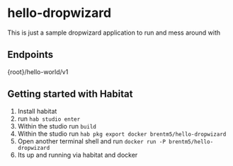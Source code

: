 # hello-dropwizard

This is just a sample dropwizard application to run and mess around with


## Endpoints

{root}/hello-world/v1


## Getting started with Habitat

1. Install habitat
2. run `hab studio enter`
3. Within the studio run `build`
4. Within the studio run `hab pkg export docker brentm5/hello-dropwizard`
5. Open another terminal shell and run `docker run -P brentm5/hello-dropwizard`
6. Its up and running via habitat and docker
